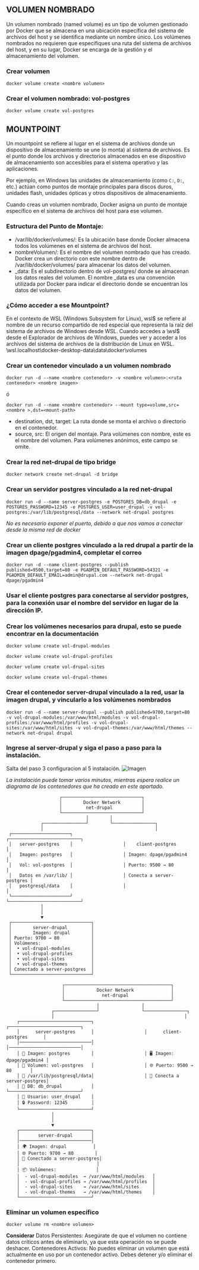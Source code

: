 ## VOLUMEN NOMBRADO
Un volumen nombrado (named volume) es un tipo de volumen gestionado por Docker que se almacena en una ubicación específica del sistema de archivos del host y se identifica mediante un nombre único. Los volúmenes nombrados no requieren que especifiques una ruta del sistema de archivos del host, y en su lugar, Docker se encarga de la gestión y el almacenamiento del volumen.


### Crear volumen
```
docker volume create <nombre volumen>
```

### Crear el volumen nombrado: vol-postgres
```
docker volume create vol-postgres
```

## MOUNTPOINT
Un mountpoint se refiere al lugar en el sistema de archivos donde un dispositivo de almacenamiento se une (o monta) al sistema de archivos. Es el punto donde los archivos y directorios almacenados en ese dispositivo de almacenamiento son accesibles para el sistema operativo y las aplicaciones.

Por ejemplo, en Windows las unidades de almacenamiento (como `C:`, `D:`, etc.) actúan como puntos de montaje principales para discos duros, unidades flash, unidades ópticas y otros dispositivos de almacenamiento.

Cuando creas un volumen nombrado, Docker asigna un punto de montaje específico en el sistema de archivos del host para ese volumen.

### Estructura del Punto de Montaje:
- /var/lib/docker/volumes/: Es la ubicación base donde Docker almacena todos los volúmenes en el sistema de archivos del host.
- nombreVolumen/: Es el nombre del volumen nombrado que has creado. Docker crea un directorio con este nombre dentro de /var/lib/docker/volumes/ para almacenar los datos del volumen.
- _data: Es el subdirectorio dentro de vol-postgres/ donde se almacenan los datos reales del volumen. El nombre _data es una convención utilizada por Docker para indicar el directorio donde se encuentran los datos del volumen.

### ¿Cómo acceder a ese Mountpoint?
En el contexto de WSL (Windows Subsystem for Linux), wsl$ se refiere al nombre de un recurso compartido de red especial que representa la raíz del sistema de archivos de Windows desde WSL. Cuando accedes a \\wsl$ desde el Explorador de archivos de Windows, puedes ver y acceder a los archivos del sistema de archivos de la distribución de Linux en WSL.
\\wsl.localhost\docker-desktop-data\data\docker\volumes

### Crear un contenedor vinculado a un volumen nombrado
```
docker run -d --name <nombre contenedor> -v <nombre volumen>:<ruta contenedor> <nombre imagen>
```
ó
```
docker run -d --name <nombre contenedor> --mount type=volume,src=<nombre >,dst=<mount-path>
```
- destination, dst, target: La ruta donde se monta el archivo o directorio en el contenedor.
- source, src: El origen del montaje. Para volúmenes con nombre, este es el nombre del volumen. Para volúmenes anónimos, este campo se omite.


### Crear la red net-drupal de tipo bridge
```
docker network create net-drupal -d bridge
```

### Crear un servidor postgres vinculado a la red net-drupal
```
docker run -d --name server-postgres -e POSTGRES_DB=db_drupal -e POSTGRES_PASSWORD=12345 -e POSTGRES_USER=user_drupal -v vol-postgres:/var/lib/postgresql/data --network net-drupal postgres
```
_No es necesario exponer el puerto, debido a que nos vamos a conectar desde la misma red de docker_

### Crear un cliente postgres vinculado a la red drupal a partir de la imagen dpage/pgadmin4, completar el correo
```
docker run -d --name client-postgres --publish published=9500,target=80 -e PGADMIN_DEFAULT_PASSWORD=54321 -e PGADMIN_DEFAULT_EMAIL=admin@drupal.com --network net-drupal dpage/pgadmin4
```

### Usar el cliente postgres para conectarse al servidor postgres, para la conexión usar el nombre del servidor en lugar de la dirección IP.

### Crear los volúmenes necesarios para drupal, esto se puede encontrar en la documentación
```
docker volume create vol-drupal-modules
```
```
docker volume create vol-drupal-profiles
```
```
docker volume create vol-drupal-sites
```
```
docker volume create vol-drupal-themes
```

### Crear el contenedor server-drupal vinculado a la red, usar la imagen drupal, y vincularlo a los volúmenes nombrados
```
docker run -d --name server-drupal --publish published=9700,target=80 -v vol-drupal-modules:/var/www/html/modules -v vol-drupal-profiles:/var/www/html/profiles -v vol-drupal-sites:/var/www/html/sites -v vol-drupal-themes:/var/www/html/themes --network net-drupal drupal
```

### Ingrese al server-drupal y siga el paso a paso para la instalación.
Salta del paso 3 configuracion al 5 instalación.
![Imagen](captura4.png)

_La instalación puede tomar varios minutos, mientras espera realice un diagrama de los contenedores que ha creado en este apartado._
```
                    ┌──────────────────────────────┐
                    │        Docker Network        │
                    │         net-drupal           │
                    └──────────────────────────────┘
                              │        │
             ┌────────────────┘        └────────────────┐
             │                                          │
 ┌──────────────────────┐                   ┌───────────────────────────┐
 │   server-postgres    │                   │    client-postgres        │
 │   Imagen: postgres   │                   │ Imagen: dpage/pgadmin4    │
 │   Vol: vol-postgres  │                   │ Puerto: 9500 → 80         │
 │   Datos en /var/lib/ │                   │ Conecta a server-postgres │
 │   postgresql/data    │                   │                           │
 └──────────────────────┘                   └───────────────────────────┘
             │
             │
             ▼
 ┌──────────────────────────────┐
 │        server-drupal         │
 │        Imagen: drupal        │
 │ Puerto: 9700 → 80            │
 │ Volúmenes:                   │
 │  • vol-drupal-modules        │
 │  • vol-drupal-profiles       │
 │  • vol-drupal-sites          │
 │  • vol-drupal-themes         │
 │ Conectado a server-postgres  │
 └──────────────────────────────┘
```
                         ┌────────────────────────────────────────┐
                         │            Docker Network              │
                         │              net-drupal                │
                         └────────────────────────────────────────┘
                                      │                │
                     ┌────────────────┘                └────────────────┐
                     │                                                 │
        ┌───────────────────────────┐                   ┌───────────────────────────┐
        │      server-postgres      │                   │      client-postgres      │
        │───────────────────────────│                   │───────────────────────────│
        │ 🐘 Imagen: postgres        │                   │ 🖥️ Imagen: dpage/pgadmin4 │
        │ 🔹 Volumen: vol-postgres   │                   │ 🌐 Puerto: 9500 → 80       │
        │ 📁 /var/lib/postgresql/data│                   │ 🔗 Conecta a server-postgres│
        │ 🔑 DB: db_drupal           │                   └───────────────────────────┘
        │ 👤 Usuario: user_drupal    │
        │ 🔒 Password: 12345         │
        └───────────────────────────┘
                     │
                     │
                     ▼
        ┌───────────────────────────┐
        │       server-drupal       │
        │───────────────────────────│
        │ 🌍 Imagen: drupal          │
        │ 🌐 Puerto: 9700 → 80        │
        │ 🔗 Conectado a server-postgres│
        │                             │
        │ 📦 Volúmenes:               │
        │  - vol-drupal-modules  → /var/www/html/modules   │
        │  - vol-drupal-profiles → /var/www/html/profiles  │
        │  - vol-drupal-sites    → /var/www/html/sites     │
        │  - vol-drupal-themes   → /var/www/html/themes    │
        └───────────────────────────┘

### Eliminar un volumen específico
```
docker volume rm <nombre volumen>
```
**Considerar**
Datos Persistentes: Asegúrate de que el volumen no contiene datos críticos antes de eliminarlo, ya que esta operación no se puede deshacer.
Contenedores Activos: No puedes eliminar un volumen que está actualmente en uso por un contenedor activo. Debes detener y/o eliminar el contenedor primero.
